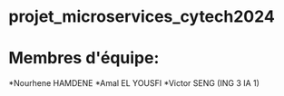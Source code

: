 # projet_microservices_cytech2024

# Membres d'équipe:

*Nourhene HAMDENE 
*Amal EL YOUSFI
*Victor SENG
(ING 3 IA 1)
